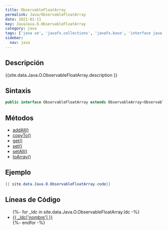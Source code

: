 ```yaml
---
title: ObservableFloatArray
permalink: Java/ObservableFloatArray
date: 2021-01-11
key: JavaJava.O.ObservableFloatArray
category: java
tags: ['java se', 'javafx.collections', 'javafx.base', 'interface java', 'JavaFX 8.0']
sidebar: 
  nav: java
---
```


## Descripción
{{site.data.Java.O.ObservableFloatArray.description }}

## Sintaxis
~~~java
public interface ObservableFloatArray extends ObservableArray<ObservableFloatArray>
~~~

## Métodos
* [addAll()](/Java/ObservableFloatArray/addAll)
* [copyTo()](/Java/ObservableFloatArray/copyTo)
* [get()](/Java/ObservableFloatArray/get)
* [set()](/Java/ObservableFloatArray/set)
* [setAll()](/Java/ObservableFloatArray/setAll)
* [toArray()](/Java/ObservableFloatArray/toArray)

## Ejemplo
~~~java
{{ site.data.Java.O.ObservableFloatArray.code}}
~~~

## Líneas de Código
<ul>
{%- for _ldc in site.data.Java.O.ObservableFloatArray.ldc -%}
   <li>
       <a href="{{_ldc['url'] }}">{{ _ldc['nombre'] }}</a>
   </li>
{%- endfor -%}
</ul>
